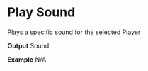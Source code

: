 # Play Sound

Plays a specific sound for the selected Player
<br>

**Output**
Sound
<br>

**Example**
N/A